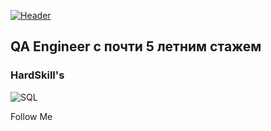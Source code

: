 [![Header](https://user-images.githubusercontent.com/125453017/219000321-ce31e01d-2e1d-4397-bd9a-c59d9a101aa6.jpg)](https://t.me/Untegro)

## QA Engineer с почти 5 летним стажем


### HardSkill's
![SQL](https://img.shields.io/badge/-SQL-<090909>??style=for-the-badge&logo=appveyor)

Follow Me
